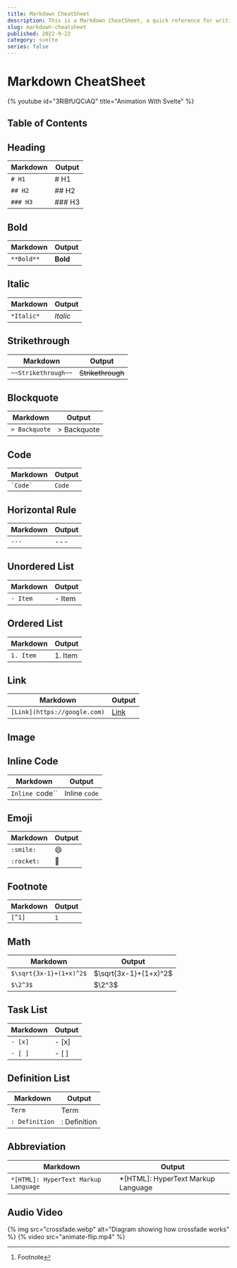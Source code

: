 ```yaml
---
title: Markdown CheatSheet
description: This is a Markdown CheatSheet, a quick reference for writing Markdown.
slug: markdown-cheatsheet
published: 2022-9-22
category: svelte
series: false
---
```


# Markdown CheatSheet

{% youtube id="3RlBfUQCiAQ" title="Animation With Svelte" %}

## Table of Contents

## Heading

| Markdown | Output |
| -------- | ------ |
| `# H1`   | # H1   |
| `## H2`  | ## H2  |
| `### H3` | ### H3 |

## Bold

| Markdown   | Output   |
| ---------- | -------- |
| `**Bold**` | **Bold** |

## Italic

| Markdown   | Output   |
| ---------- | -------- |
| `*Italic*` | _Italic_ |

## Strikethrough

| Markdown            | Output            |
| ------------------- | ----------------- |
| `~~Strikethrough~~` | ~~Strikethrough~~ |

## Blockquote

| Markdown      | Output      |
| ------------- | ----------- |
| `> Backquote` | > Backquote |

## Code

| Markdown     | Output |
| ------------ | ------ |
| `` `Code` `` | `Code` |

## Horizontal Rule

| Markdown | Output |
| -------- | ------ |
| `---`    | ---    |

## Unordered List

| Markdown | Output |
| -------- | ------ |
| `- Item` | - Item |

## Ordered List

| Markdown  | Output  |
| --------- | ------- |
| `1. Item` | 1. Item |

## Link

| Markdown                     | Output                     |
| ---------------------------- | -------------------------- |
| `[Link](https://google.com)` | [Link](https://google.com) |

## Image

## Inline Code

| Markdown        | Output        |
| --------------- | ------------- |
| `Inline `code`` | Inline `code` |

## Emoji

| Markdown   | Output |
| ---------- | ------ |
| `:smile:`  | 😄     |
| `:rocket:` | 🚀     |

## Footnote

| Markdown | Output |
| -------- | ------ |
| `[^1]`   | [^1]   |

[^1]: Footnote

## Math

| Markdown                | Output                |
| ----------------------- | --------------------- |
| `$\sqrt{3x-1}+(1+x)^2$` | $\sqrt{3x-1}+(1+x)^2$ |
| `$\2^3$`                | $\2^3$                |

## Task List

| Markdown | Output |
| -------- | ------ |
| `- [x]`  | - [x]  |
| `- [ ]`  | - [ ]  |

## Definition List

| Markdown       | Output       |
| -------------- | ------------ |
| `Term`         | Term         |
| `: Definition` | : Definition |

## Abbreviation

| Markdown                             | Output                              |
| ------------------------------------ | ----------------------------------- |
| `*[HTML]: HyperText Markup Language` | \*[HTML]: HyperText Markup Language |

## Audio Video

{% img src="crossfade.webp" alt="Diagram showing how crossfade works" %}
{% video src="animate-flip.mp4" %}
